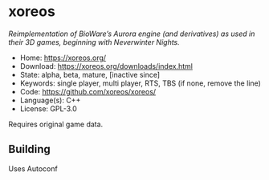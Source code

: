 # xoreos

_Reimplementation of BioWare’s Aurora engine (and derivatives) as used in their 3D games, beginning with Neverwinter Nights._

- Home: https://xoreos.org/
- Download: https://xoreos.org/downloads/index.html
- State: alpha, beta, mature, [inactive since]
- Keywords: single player, multi player, RTS, TBS (if none, remove the line)
- Code: https://github.com/xoreos/xoreos/
- Language(s): C++
- License: GPL-3.0

Requires original game data.

## Building

Uses Autoconf
